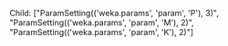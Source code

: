 Child: ["ParamSetting(('weka.params', 'param', 'P'), 3)", "ParamSetting(('weka.params', 'param', 'M'), 2)", "ParamSetting(('weka.params', 'param', 'K'), 2)"]